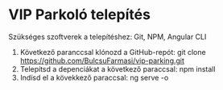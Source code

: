
# VIP Parkoló telepítés

Szükséges szoftverek a telepítéshez: Git, NPM, Angular CLI

1. Következő paranccsal klónozd a GitHub-repót: git clone https://github.com/BulcsuFarmasi/vip-parking.git
2. Telepítsd a depenciákat a következő paraccsal: npm install
3. Indísd el a kövekkező paraccsal: ng serve -o 